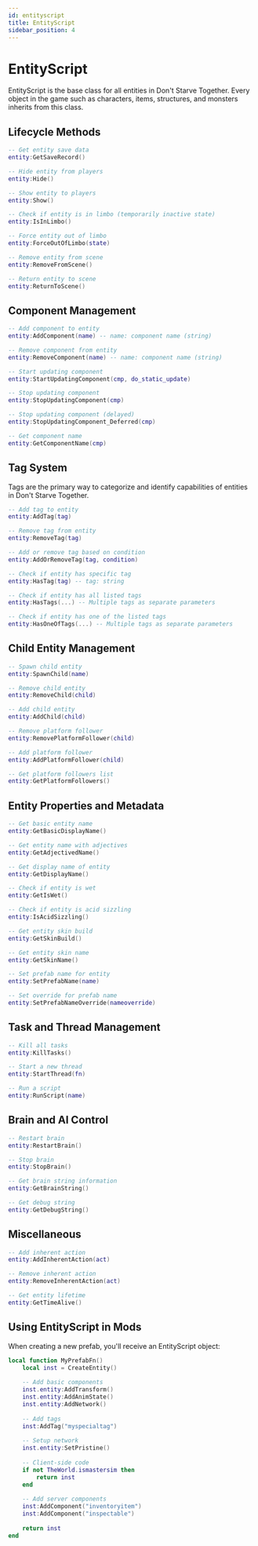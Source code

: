 ```yaml
---
id: entityscript
title: EntityScript
sidebar_position: 4
---
```


# EntityScript

EntityScript is the base class for all entities in Don't Starve Together. Every object in the game such as characters, items, structures, and monsters inherits from this class.

## Lifecycle Methods

```lua
-- Get entity save data
entity:GetSaveRecord()

-- Hide entity from players
entity:Hide()

-- Show entity to players
entity:Show()

-- Check if entity is in limbo (temporarily inactive state)
entity:IsInLimbo()

-- Force entity out of limbo
entity:ForceOutOfLimbo(state)

-- Remove entity from scene
entity:RemoveFromScene()

-- Return entity to scene
entity:ReturnToScene()
```

## Component Management

```lua
-- Add component to entity
entity:AddComponent(name) -- name: component name (string)

-- Remove component from entity
entity:RemoveComponent(name) -- name: component name (string)

-- Start updating component
entity:StartUpdatingComponent(cmp, do_static_update)

-- Stop updating component
entity:StopUpdatingComponent(cmp)

-- Stop updating component (delayed)
entity:StopUpdatingComponent_Deferred(cmp)

-- Get component name
entity:GetComponentName(cmp)
```

## Tag System

Tags are the primary way to categorize and identify capabilities of entities in Don't Starve Together.

```lua
-- Add tag to entity
entity:AddTag(tag)

-- Remove tag from entity
entity:RemoveTag(tag)

-- Add or remove tag based on condition
entity:AddOrRemoveTag(tag, condition)

-- Check if entity has specific tag
entity:HasTag(tag) -- tag: string

-- Check if entity has all listed tags
entity:HasTags(...) -- Multiple tags as separate parameters

-- Check if entity has one of the listed tags
entity:HasOneOfTags(...) -- Multiple tags as separate parameters
```

## Child Entity Management

```lua
-- Spawn child entity
entity:SpawnChild(name)

-- Remove child entity
entity:RemoveChild(child)

-- Add child entity
entity:AddChild(child)

-- Remove platform follower
entity:RemovePlatformFollower(child)

-- Add platform follower
entity:AddPlatformFollower(child)

-- Get platform followers list
entity:GetPlatformFollowers()
```

## Entity Properties and Metadata

```lua
-- Get basic entity name
entity:GetBasicDisplayName()

-- Get entity name with adjectives
entity:GetAdjectivedName()

-- Get display name of entity
entity:GetDisplayName()

-- Check if entity is wet
entity:GetIsWet()

-- Check if entity is acid sizzling
entity:IsAcidSizzling()

-- Get entity skin build
entity:GetSkinBuild()

-- Get entity skin name
entity:GetSkinName()

-- Set prefab name for entity
entity:SetPrefabName(name)

-- Set override for prefab name
entity:SetPrefabNameOverride(nameoverride)
```

## Task and Thread Management

```lua
-- Kill all tasks
entity:KillTasks()

-- Start a new thread
entity:StartThread(fn)

-- Run a script
entity:RunScript(name)
```

## Brain and AI Control

```lua
-- Restart brain
entity:RestartBrain()

-- Stop brain
entity:StopBrain()

-- Get brain string information
entity:GetBrainString()

-- Get debug string
entity:GetDebugString()
```

## Miscellaneous

```lua
-- Add inherent action
entity:AddInherentAction(act)

-- Remove inherent action
entity:RemoveInherentAction(act)

-- Get entity lifetime
entity:GetTimeAlive()
```

## Using EntityScript in Mods

When creating a new prefab, you'll receive an EntityScript object:

```lua
local function MyPrefabFn()
    local inst = CreateEntity()
    
    -- Add basic components
    inst.entity:AddTransform()
    inst.entity:AddAnimState()
    inst.entity:AddNetwork()
    
    -- Add tags
    inst:AddTag("myspecialtag")
    
    -- Setup network
    inst.entity:SetPristine()
    
    -- Client-side code
    if not TheWorld.ismastersim then
        return inst
    end
    
    -- Add server components
    inst:AddComponent("inventoryitem")
    inst:AddComponent("inspectable")
    
    return inst
end
``` 